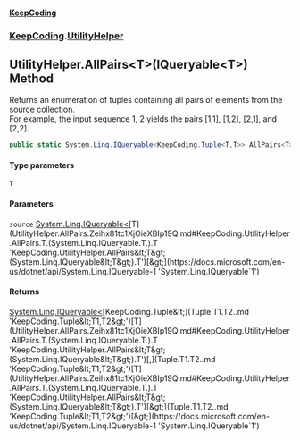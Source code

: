 #### [KeepCoding](index.md 'index')
### [KeepCoding](KeepCoding.md 'KeepCoding').[UtilityHelper](UtilityHelper.md 'KeepCoding.UtilityHelper')
## UtilityHelper.AllPairs&lt;T&gt;(IQueryable&lt;T&gt;) Method
Returns an enumeration of tuples containing all pairs of elements from the source collection.  
For example, the input sequence 1, 2 yields the pairs [1,1], [1,2], [2,1], and [2,2].  
```csharp
public static System.Linq.IQueryable<KeepCoding.Tuple<T,T>> AllPairs<T>(this System.Linq.IQueryable<T> source);
```
#### Type parameters
<a name='KeepCoding.UtilityHelper.AllPairs.T.(System.Linq.IQueryable.T.).T'></a>
`T`  
  
#### Parameters
<a name='KeepCoding.UtilityHelper.AllPairs.T.(System.Linq.IQueryable.T.).source'></a>
`source` [System.Linq.IQueryable&lt;](https://docs.microsoft.com/en-us/dotnet/api/System.Linq.IQueryable-1 'System.Linq.IQueryable`1')[T](UtilityHelper.AllPairs.Zeihx81tc1XjOieXBIp19Q.md#KeepCoding.UtilityHelper.AllPairs.T.(System.Linq.IQueryable.T.).T 'KeepCoding.UtilityHelper.AllPairs&lt;T&gt;(System.Linq.IQueryable&lt;T&gt;).T')[&gt;](https://docs.microsoft.com/en-us/dotnet/api/System.Linq.IQueryable-1 'System.Linq.IQueryable`1')  
  
#### Returns
[System.Linq.IQueryable&lt;](https://docs.microsoft.com/en-us/dotnet/api/System.Linq.IQueryable-1 'System.Linq.IQueryable`1')[KeepCoding.Tuple&lt;](Tuple.T1.T2..md 'KeepCoding.Tuple&lt;T1,T2&gt;')[T](UtilityHelper.AllPairs.Zeihx81tc1XjOieXBIp19Q.md#KeepCoding.UtilityHelper.AllPairs.T.(System.Linq.IQueryable.T.).T 'KeepCoding.UtilityHelper.AllPairs&lt;T&gt;(System.Linq.IQueryable&lt;T&gt;).T')[,](Tuple.T1.T2..md 'KeepCoding.Tuple&lt;T1,T2&gt;')[T](UtilityHelper.AllPairs.Zeihx81tc1XjOieXBIp19Q.md#KeepCoding.UtilityHelper.AllPairs.T.(System.Linq.IQueryable.T.).T 'KeepCoding.UtilityHelper.AllPairs&lt;T&gt;(System.Linq.IQueryable&lt;T&gt;).T')[&gt;](Tuple.T1.T2..md 'KeepCoding.Tuple&lt;T1,T2&gt;')[&gt;](https://docs.microsoft.com/en-us/dotnet/api/System.Linq.IQueryable-1 'System.Linq.IQueryable`1')  
